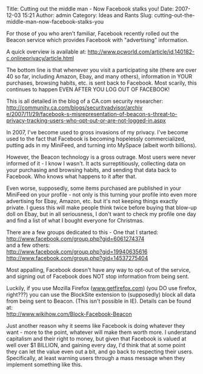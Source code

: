 Title: Cutting out the middle man - Now Facebook stalks you!
Date: 2007-12-03 15:21
Author: admin
Category: Ideas and Rants
Slug: cutting-out-the-middle-man-now-facebook-stalks-you

For those of you who aren't familiar, Facebook recently rolled out the
Beacon service which provides Facebook with "advertising" information.

A quick overview is available at:
[<span>http://www.pcworld.com/art</span><wbr><span class="word_break"></span><span>icle/id,140182-c,onlinepri</span><wbr><span class="word_break"></span>vacy/article.html][]

The bottom line is that whenever you visit a participating site (there
are over 40 so far, including Amazon, Ebay, and many others),
information in YOUR purchases, browsing habits, etc. is sent back to
Facebook. Most scarily, this continues to happen EVEN AFTER YOU LOG OUT
OF FACEBOOK!

This is all detailed in the blog of a CA.com security researcher:  
[<span>http://community.ca.com/bl</span><wbr><span class="word_break"></span><span>ogs/securityadvisor/archiv</span><wbr><span class="word_break"></span><span>e/2007/11/29/facebook-s-mi</span><wbr><span class="word_break"></span><span>srepresentation-of-beacon-</span><wbr><span class="word_break"></span><span>s-threat-to-privacy-tracki</span><wbr><span class="word_break"></span><span>ng-users-who-opt-out-or-ar</span><wbr><span class="word_break"></span>e-not-logged-in.aspx][]

In 2007, I've become used to gross invasions of my privacy. I've become
used to the fact that Facebook is becoming hopelessly commercialized,
putting ads in my MiniFeed, and turning into MySpace (albeit worth
billions).

However, the Beacon technology is a gross outrage. Most users were never
informed of it - I know I wasn't. It acts surreptitiously, collecting
data on your purchasing and browsing habits, and sending that data back
to Facebook. Who knows what happens to it after that.

Even worse, supposedly, some items purchased are published in your
MiniFeed on your profile - not only is this turning your profile into
even more advertising for Ebay, Amazon, etc. but it's not keeping things
exactly private. I guess this will make people think twice before buying
that blow-up doll on Ebay, but in all seriousness, I don't want to check
my profile one day and find a list of what I bought everyone for
Christmas.

There are a few groups dedicated to this - One that I started:  
[<span>http://www.facebook.com/gr</span><wbr><span class="word_break"></span>oup.php?gid=6061274374][]  
and a few others:  
[<span>http://www.facebook.com/gr</span><wbr><span class="word_break"></span>oup.php?gid=19940635616][]  
[<span>http://www.facebook.com/gr</span><wbr><span class="word_break"></span>oup.php?gid=14537275404][]

Most appalling, Facebook doesn't have any way to opt-out of the service,
and signing out of Facebook does NOT stop information from being sent.

Luckily, if you use Mozilla Firefox (www.getfirefox.com) (you DO use
firefox, right???) you can use the BlockSite extension to (supposedly)
block all data from being sent to Beacon. (This isn't possible in IE).
Details can be found at:  
[<span>http://www.wikihow.com/Blo</span><wbr><span class="word_break"></span>ck-Facebook-Beacon][]

Just another reason why it seems like Facebook is doing whatever they
want - more to the point, whatever will make them worth more. I
understand capitalism and their right to money, but given that Facebook
is valued at well over $1 BILLION, and gaining every day, I'd think that
at some point they can let the value even out a bit, and go back to
respecting their users. Specifically, at least warning users through a
mass message when they implement something like this.

  [<span>http://www.pcworld.com/art</span><wbr><span class="word_break"></span><span>icle/id,140182-c,onlinepri</span><wbr><span class="word_break"></span>vacy/article.html]:
    http://www.pcworld.com/article/id,140182-c,onlineprivacy/article.html
  [<span>http://community.ca.com/bl</span><wbr><span class="word_break"></span><span>ogs/securityadvisor/archiv</span><wbr><span class="word_break"></span><span>e/2007/11/29/facebook-s-mi</span><wbr><span class="word_break"></span><span>srepresentation-of-beacon-</span><wbr><span class="word_break"></span><span>s-threat-to-privacy-tracki</span><wbr><span class="word_break"></span><span>ng-users-who-opt-out-or-ar</span><wbr><span class="word_break"></span>e-not-logged-in.aspx]:
    http://community.ca.com/blogs/securityadvisor/archive/2007/11/29/facebook-s-misrepresentation-of-beacon-s-threat-to-privacy-tracking-users-who-opt-out-or-are-not-logged-in.aspx
  [<span>http://www.facebook.com/gr</span><wbr><span class="word_break"></span>oup.php?gid=6061274374]:
    http://www.facebook.com/group.php?gid=6061274374
  [<span>http://www.facebook.com/gr</span><wbr><span class="word_break"></span>oup.php?gid=19940635616]:
    http://www.facebook.com/group.php?gid=19940635616
  [<span>http://www.facebook.com/gr</span><wbr><span class="word_break"></span>oup.php?gid=14537275404]:
    http://www.facebook.com/group.php?gid=14537275404
  [<span>http://www.wikihow.com/Blo</span><wbr><span class="word_break"></span>ck-Facebook-Beacon]:
    http://www.wikihow.com/Block-Facebook-Beacon
